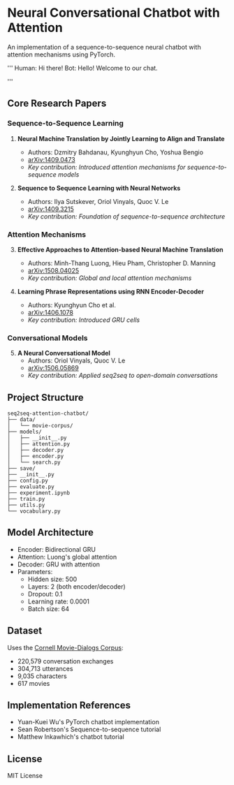 # Neural Conversational Chatbot with Attention

An implementation of a sequence-to-sequence neural chatbot with attention mechanisms using PyTorch.

'''
Human: Hi there!
Bot: Hello! Welcome to our chat.

'''

## Core Research Papers

### Sequence-to-Sequence Learning
1. **Neural Machine Translation by Jointly Learning to Align and Translate**
   - Authors: Dzmitry Bahdanau, Kyunghyun Cho, Yoshua Bengio
   - [arXiv:1409.0473](https://arxiv.org/abs/1409.0473)
   - *Key contribution: Introduced attention mechanisms for sequence-to-sequence models*

2. **Sequence to Sequence Learning with Neural Networks**
   - Authors: Ilya Sutskever, Oriol Vinyals, Quoc V. Le
   - [arXiv:1409.3215](https://arxiv.org/abs/1409.3215)
   - *Key contribution: Foundation of sequence-to-sequence architecture*

### Attention Mechanisms
3. **Effective Approaches to Attention-based Neural Machine Translation**
   - Authors: Minh-Thang Luong, Hieu Pham, Christopher D. Manning
   - [arXiv:1508.04025](https://arxiv.org/abs/1508.04025)
   - *Key contribution: Global and local attention mechanisms*

4. **Learning Phrase Representations using RNN Encoder-Decoder**
   - Authors: Kyunghyun Cho et al.
   - [arXiv:1406.1078](https://arxiv.org/abs/1406.1078)
   - *Key contribution: Introduced GRU cells*

### Conversational Models
5. **A Neural Conversational Model**
   - Authors: Oriol Vinyals, Quoc V. Le
   - [arXiv:1506.05869](https://arxiv.org/abs/1506.05869)
   - *Key contribution: Applied seq2seq to open-domain conversations*

## Project Structure
```
seq2seq-attention-chatbot/
├── data/
│   └── movie-corpus/
├── models/
│   ├── __init__.py
│   ├── attention.py
│   ├── decoder.py 
│   ├── encoder.py
│   └── search.py
├── save/
├── __init__.py
├── config.py
├── evaluate.py
├── experiment.ipynb
├── train.py
├── utils.py
└── vocabulary.py
```

## Model Architecture
- Encoder: Bidirectional GRU 
- Attention: Luong's global attention
- Decoder: GRU with attention
- Parameters:
  - Hidden size: 500
  - Layers: 2 (both encoder/decoder)
  - Dropout: 0.1
  - Learning rate: 0.0001
  - Batch size: 64

## Dataset
Uses the [Cornell Movie-Dialogs Corpus](https://www.cs.cornell.edu/~cristian/Cornell_Movie-Dialogs_Corpus.html):
- 220,579 conversation exchanges
- 304,713 utterances
- 9,035 characters
- 617 movies

## Implementation References
- Yuan-Kuei Wu's PyTorch chatbot implementation
- Sean Robertson's Sequence-to-sequence tutorial
- Matthew Inkawhich's chatbot tutorial

## License
MIT License
